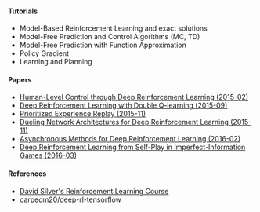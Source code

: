 #### Tutorials

- Model-Based Reinforcement Learning and exact solutions
- Model-Free Prediction and Control Algorithms (MC, TD)
- Model-Free Prediction with Function Approximation
- Policy Gradient
- Learning and Planning

#### Papers

- [Human-Level Control through Deep Reinforcement Learning (2015-02)](http://www.readcube.com/articles/10.1038/nature14236)
- [Deep Reinforcement Learning with Double Q-learning (2015-09)](http://arxiv.org/abs/1509.06461)
- [Prioritized Experience Replay (2015-11)](http://arxiv.org/abs/1511.05952)
- [Dueling Network Architectures for Deep Reinforcement Learning (2015-11)](http://arxiv.org/abs/1511.06581)
- [Asynchronous Methods for Deep Reinforcement Learning (2016-02)](http://arxiv.org/abs/1602.01783)
- [Deep Reinforcement Learning from Self-Play in Imperfect-Information Games (2016-03)](http://arxiv.org/abs/1603.01121)

#### References

- [David Silver's Reinforcement Learning Course](http://www0.cs.ucl.ac.uk/staff/d.silver/web/Teaching.html)
- [carpedm20/deep-rl-tensorflow](https://github.com/carpedm20/deep-rl-tensorflow)